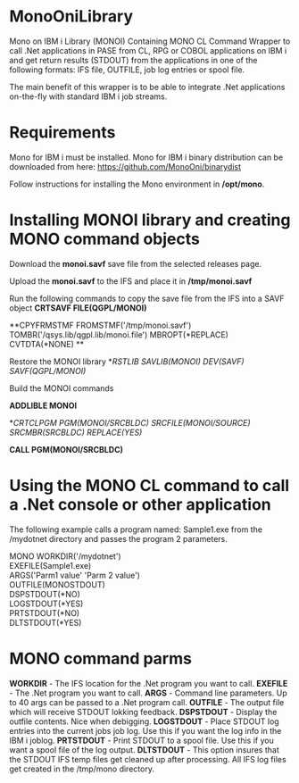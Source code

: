 # MonoOniLibrary
Mono on IBM i Library (MONOI) Containing MONO CL Command Wrapper to call .Net applications in PASE from CL, RPG or COBOL applications on IBM i and get return results (STDOUT) from the applications in one of the following formats: IFS file, OUTFILE, job log entries or spool file. 

The main benefit of this wrapper is to be able to integrate .Net applications on-the-fly with standard IBM i job streams.

# Requirements

Mono for IBM i must be installed. Mono for IBM i binary distribution can be downloaded from here:
https://github.com/MonoOni/binarydist

Follow instructions for installing the Mono environment in **/opt/mono**.

# Installing MONOI library and creating MONO command objects

Download the **monoi.savf** save file from the selected releases page. 

Upload the **monoi.savf** to the IFS and place it in **/tmp/monoi.savf**

Run the following commands to copy the save file from the IFS into a SAVF object
**CRTSAVF FILE(QGPL/MONOI)**
 
**CPYFRMSTMF FROMSTMF('/tmp/monoi.savf')            
           TOMBR('/qsys.lib/qgpl.lib/monoi.file') 
           MBROPT(*REPLACE)                       
           CVTDTA(*NONE)                         **

Restore the MONOI library
**RSTLIB SAVLIB(MONOI) DEV(*SAVF) SAVF(QGPL/MONOI)**

Build the MONOI commands

**ADDLIBLE MONOI**

**CRTCLPGM PGM(MONOI/SRCBLDC) SRCFILE(MONOI/SOURCE) SRCMBR(SRCBLDC) REPLACE(*YES)**

**CALL PGM(MONOI/SRCBLDC)**

# Using the MONO CL command to call a .Net console or other application

The following example calls a program named: Sample1.exe from the /mydotnet directory and passes the program 2 parameters.

MONO WORKDIR('/mydotnet')                 
     EXEFILE(Sample1.exe)                   
     ARGS('Parm1 value' 'Parm 2 value')     
     OUTFILE(MONOSTDOUT)                    
     DSPSTDOUT(*NO)                         
     LOGSTDOUT(*YES)                        
     PRTSTDOUT(*NO)                         
     DLTSTDOUT(*YES)                        

# MONO command parms

**WORKDIR** - The IFS location for the .Net program you want to call.
**EXEFILE** - The .Net program you want to call.
**ARGS** - Command line parameters. Up to 40 args can be passed to a .Net program call.
**OUTFILE** - The output file which will receive STDOUT lokking feedback.
**DSPSTDOUT** - Display the outfile contents. Nice when debigging. 
**LOGSTDOUT** - Place STDOUT log entries into the current jobs job log. Use this if you want the log info in the IBM i joblog.
**PRTSTDOUT** - Print STDOUT to a spool file. Use this if you want a spool file of the log output.
**DLTSTDOUT** - This option insures that the STDOUT IFS temp files get cleaned up after processing. All IFS log files get created in the /tmp/mono directory.





